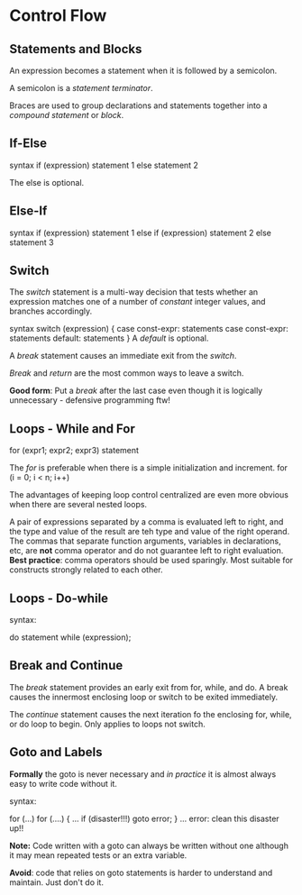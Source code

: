 # Control Flow

## Statements and Blocks
An expression becomes a statement when it is followed by a semicolon. 

A semicolon is a *statement terminator*. 

Braces are used to group declarations and statements together into a *compound statement* or *block*. 

## If-Else
syntax
if (expression)
    statement 1
else 
    statement 2

The else is optional. 

## Else-If
syntax
if (expression)
    statement 1
else if (expression)
    statement 2
else 
    statement 3

## Switch
The *switch* statement is a multi-way decision that tests whether an expression matches one of a number of *constant* integer values, and branches accordingly.

syntax
    switch (expression) {
        case const-expr: statements
        case const-expr: statements
        default: statements
    }
A *default* is optional. 

A *break* statement causes an immediate exit from the *switch*.

*Break* and *return* are the most common ways to leave a switch. 

**Good form**: Put a *break* after the last case even though it is logically unnecessary - defensive programming ftw! 

## Loops - While and For

for (expr1; expr2; expr3)
    statement

The *for* is preferable when there is a simple initialization and increment. 
for (i = 0; i < n; i++)

The advantages of keeping loop control centralized are even more obvious when there are several nested loops. 

A pair of expressions separated by a comma is evaluated left to right, and the type and value of the result are teh type and value of the right operand. 
The commas that separate function arguments, variables in declarations, etc, are **not** comma operator and do not guarantee left to right evaluation. 
**Best practice**: comma operators should be used sparingly. Most suitable for constructs strongly related to each other. 

## Loops - Do-while

syntax:

do
    statement
while (expression);

## Break and Continue

The *break* statement provides an early exit from for, while, and do. A break causes the innermost enclosing loop or switch to be exited immediately. 

The *continue* statement causes the next iteration fo the enclosing for, while, or do loop to begin. Only applies to loops not switch. 

## Goto and Labels
**Formally** the goto is never necessary and *in practice* it is almost always easy to write code without it. 

syntax:

for (...)
    for (....) {
        ...
        if (disaster!!!)
            goto error;
    }
    ...
error:
    clean this disaster up!!

**Note:** Code written with a goto can always be written without one although it may mean repeated tests or an extra variable. 

**Avoid**: code that relies on goto statements is harder to understand and maintain. Just don't do it. 